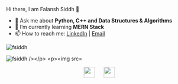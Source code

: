 <!--
**fsiddh/fsiddh** is a ✨ _special_ ✨ repository because its `README.md` (this file) appears on your GitHub profile.

Here are some ideas to get you started:

- 🔭 I’m currently working on ...
- 🌱 I’m currently learning ...
- 👯 I’m looking to collaborate on ...
- 🤔 I’m looking for help with ...
- 💬 Ask me about ...
- 📫 How to reach me: ...
- 😄 Pronouns: ...
- ⚡ Fun fact: ...
-->

<hi align="center">Hi there, I am Falansh Siddh 👋</h1>

- 💬 Ask me about <strong>Python, C++ and Data Structures & Algorithms </strong>
- 🌱 I’m currently learning <strong>MERN Stack</strong>
- 📫 How to reach me: <a href="https://www.linkedin.com/in/falansh-siddh/" target="_blank">LinkedIn</a> | <a href="falansh.rs@gmail.com" target="_blank">Email</a>

<p>
  <img src="https://github-readme-stats.vercel.app/api?username=fsiddh&show_icons=true" alt="fsiddh">
</p>  

<p><img align="center" src="https://github-readme-streak-stats.herokuapp.com/?user=fsiddh&" alt="fsiddh /></p>
 
<p><img  src="https://github-readme-stats.vercel.app/api/top-langs?username=fsiddh&show_icons=true&locale=en&layout=compact" alt="fsiddh" /></p>


<p align ="center">
  <a href="https://www.linkedin.com/in/falansh-siddh/" target="_blank"><img src="https://cdn.jsdelivr.net/npm/simple-icons@3.0.1/icons/linkedin.svg" height="30"      width="30"></a>
  &nbsp;&nbsp;&nbsp;&nbsp;
  <a href="Soon" target="_blank"><img src="https://cdn.jsdelivr.net/npm/simple-icons@3.0.1/icons/twitter.svg" height="30" width="30"></a>
</p>





